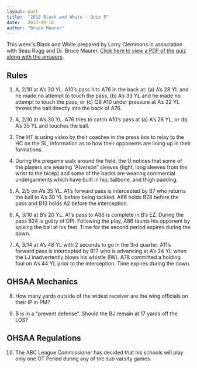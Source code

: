 ```yaml
---
layout: post
title:  "2013 Black and White - Quiz 5"
date:   2013-09-16
author: "Bruce Maurer"
---
```


This week's Black and White prepared by Larry Clemmons in association with Beau
Rugg and Dr. Bruce Maurer. [Click here to view a PDF of the quiz along with the
answers](https://storage.googleapis.com/ohsaa-websites/quizzes/2013/2013-Black-and-White-%E2%80%93-Quiz-5.pdf).

## Rules
1. A, 2/10 at A’s 30 YL. A10’s pass hits A76 in the back at: (a) A’s 28 YL and
   he made no attempt to touch the pass, (b) A’s 33 YL and he made no attempt to
touch the pass, or (c) QB A10 under pressure at A’s 22 YL throws the ball
directly into the back of A76.

2. A, 2/10 at A’s 30 YL. A76 tries to catch A10’s pass at (a) A’s 28 YL, or (b)
   A’s 35 YL and touches the ball.

3. The HT is using video by their coaches in the press box to relay to the HC on
   the SL, information as to how their opponents are lining up in their
formations.

4. During the pregame walk around the field, the U notices that some of the
   players are wearing “Alverson” sleeves (tight, long sleeves from the wrist to
the bicep) and some of the backs are wearing commercial undergarments which have
built in hip, tailbone, and thigh padding.

5. A, 2/5 on A’s 35 YL. A1’s forward pass is intercepted by B7 who returns the
   ball to A’s 30 YL before being tackled. A66 holds B78 before the pass and B13
holds A2 before the interception.

6. A, 3/10 at B’s 20 YL. A1’s pass to A86 is complete in B’s EZ. During the pass
   B24 is guilty of DPI. Following the play, A86 taunts his opponent by spiking
the ball at his feet. Time for the second period expires during the down.

7. A, 3/14 at A’s 48 YL with 2 seconds to go in the 3rd quarter. A11’s forward
   pass is intercepted by B17 who is advancing at A’s 24 YL when the LJ
inadvertently blows his whistle (IW). A78 committed a holding foul on A’s 44 YL
prior to the interception. Time expires during the down.

## OHSAA Mechanics
8. How many yards outside of the widest receiver are the wing officials on their
   IP in PM?

9. B is in a “prevent defense”. Should the BJ remain at 17 yards off the LOS?

## OHSAA Regulations
10. The ABC League Commissioner has decided that his schools will play only one
    OT Period during any of the sub varsity games.
